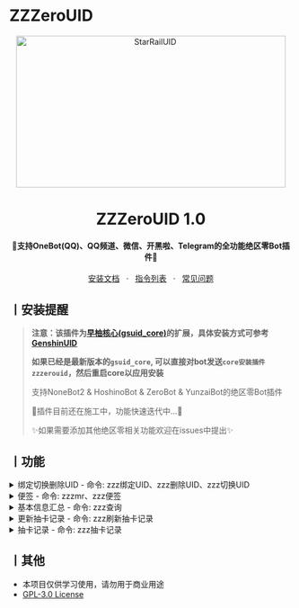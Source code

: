 # ZZZeroUID

<p align="center">
  <a href="https://github.com/ZZZure/ZZZeroUID"><img src="https://s2.loli.net/2024/04/19/hOEDmsoUFy6nH5d.jpg" width="480" height="270" alt="StarRailUID"></a>
</p>
<h1 align = "center">ZZZeroUID 1.0</h1>
<h4 align = "center">🚧支持OneBot(QQ)、QQ频道、微信、开黑啦、Telegram的全功能绝区零Bot插件🚧</h4>
<div align = "center">
        <a href="https://docs.sayu-bot.com/" target="_blank">安装文档</a> &nbsp; · &nbsp;
        <a href="https://docs.sayu-bot.com/插件帮助/ZZZeroUID.html" target="_blank">指令列表</a> &nbsp; · &nbsp;
        <a href="https://docs.sayu-bot.com/常见问题/">常见问题</a>
</div>


## 丨安装提醒

> **注意：该插件为[早柚核心(gsuid_core)](https://github.com/Genshin-bots/gsuid_core)的扩展，具体安装方式可参考[GenshinUID](https://github.com/KimigaiiWuyi/GenshinUID)**
>
> **如果已经是最新版本的`gsuid_core`, 可以直接对bot发送`core安装插件zzzerouid`，然后重启core以应用安装**
>
>
> 支持NoneBot2 & HoshinoBot & ZeroBot & YunzaiBot的绝区零Bot插件
>
> 🚧插件目前还在施工中，功能快速迭代中...🚧
>
> 
> ✨如果需要添加其他绝区零相关功能欢迎在issues中提出✨

## 丨功能

<details><summary>绑定切换删除UID - 命令: zzz绑定UID、zzz删除UID、zzz切换UID</summary><p>
还没有图
</p></details>

<details><summary>便签 - 命令: zzzmr、zzz便签</summary><p>
<a><img src="https://s2.loli.net/2024/07/07/ZQGRNT3Fv45Hlae.png"></a>
</p></details>

<details><summary>基本信息汇总 - 命令: zzz查询</summary><p>
<a><img src="https://s2.loli.net/2024/07/07/4vLXzJ2ZwdMc5TU.jpg"></a>
</p></details>

<details><summary>更新抽卡记录 - 命令: zzz刷新抽卡记录</summary><p>
还没有图
</p></details>

<details><summary>抽卡记录 - 命令: zzz抽卡记录</summary><p>
还没有图
</p></details>

## 丨其他

+ 本项目仅供学习使用，请勿用于商业用途
+ [GPL-3.0 License](https://github.com/ZZZure/ZZZeroUID/blob/master/LICENSE)
